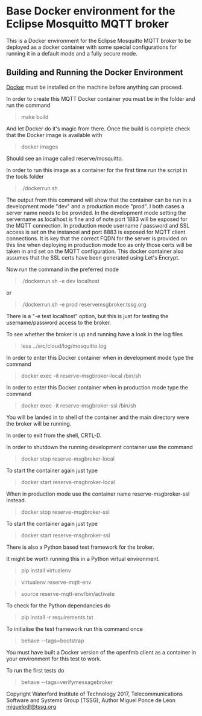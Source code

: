 # Base Docker environment for the Eclipse Mosquitto MQTT broker
This is a Docker environment for the Eclipse Mosquitto MQTT broker to be deployed as a docker container with some special configurations for running it in a default mode and a fully secure mode.

## Building and Running the Docker Environment
[Docker](https://www.docker.com/) must be installed on the machine before anything can proceed.

In order to create this MQTT Docker container you must be in the <docker> folder and run the command

> make build

And let Docker do it's magic from there. Once the build is complete check that the Docker image is available with

> docker images

Should see an image called reserve/mosquitto.

In order to run this image as a container for the first time run the script in the tools folder

> ./dockerrun.sh

The output from this command will show that the container can be run in a development mode "dev" and a production mode "prod". I both cases a server name needs to be provided.
In the development mode setting the servername as localhost is fine and of note port 1883 will be exposed for the MQTT connection.
In production mode username / password and SSL access is set on the instancei and port 8883 is exposed for MQTT client connections.
It is key that the correct FQDN for the server is provided on this line when deploying in production mode too as only those certs will be taken in and set on the MQTT configuration.
This docker container also assumes that the SSL certs have been generated using Let's Encrypt.

Now run the command in the preferred mode

> ./dockerrun.sh -e dev localhost

or

> ./dockerrun.sh -e prod reservemsgbroker.tssg.org

There is a "-e test localhost" option, but this is just for testing the username/password access to the broker.

To see whether the broker is up and running have a look in the log files

> less ../src/cloud/log/mosquitto.log

In order to enter this Docker container when in development mode type the command

> docker exec -it reserve-msgbroker-local /bin/sh

In order to enter this Docker container when in production mode type the command

> docker exec -it reserve-msgbroker-ssl /bin/sh

You will be landed in to shell of the container and the main directory were the broker will be running.

In order to exit from the shell, CRTL-D.

In order to shutdown the running development container use the command

> docker stop reserve-msgbroker-local

To start the container again just type

> docker start reserve-msgbroker-local

When in production mode use the container name reserve-msgbroker-ssl instead.

> docker stop reserve-msgbroker-ssl

To start the container again just type

> docker start reserve-msgbroker-ssl

There is also a Python based test framework for the broker.

It might be worth running this in a Python virtual environment.

> pip install virtualenv

> virtualenv reserve-mqtt-env

> source reserve-mqtt-env/bin/activate

To check for the Python dependancies do

> pip install -r requirements.txt

To initialise the test framework run this command once

> behave --tags=bootstrap

You must have built a Docker version of the openfmb client as a container in your environment for this test to work.

To run the first tests do

> behave --tags=verifymessagebroker

Copyright Waterford Institute of Technology 2017, Telecommunications Software and Systems Group (TSSG), Author Miguel Ponce de Leon <miguelpdl@tssg.org>
